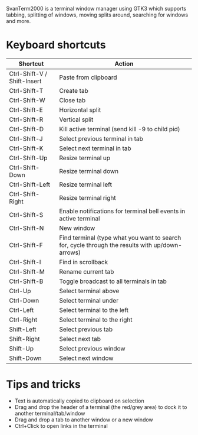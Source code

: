 SvanTerm2000 is a terminal window manager using GTK3 which supports tabbing, splitting of windows, moving splits around, searching for windows and more.

Keyboard shortcuts
==================
|Shortcut          |Action
|------------------|------
|Ctrl-Shift-V / Shift-Insert|Paste from clipboard|
|Ctrl-Shift-T      |Create tab|
|Ctrl-Shift-W      |Close tab|
|Ctrl-Shift-E      |Horizontal split|
|Ctrl-Shift-R      |Vertical split|
|Ctrl-Shift-D      |Kill active terminal (send kill -9 to child pid)|
|Ctrl-Shift-J      |Select previous terminal in tab|
|Ctrl-Shift-K      |Select next terminal in tab|
|Ctrl-Shift-Up     |Resize terminal up|
|Ctrl-Shift-Down   |Resize terminal down|
|Ctrl-Shift-Left   |Resize terminal left|
|Ctrl-Shift-Right  |Resize terminal right|
|Ctrl-Shift-S      |Enable notifications for terminal bell events in active terminal|
|Ctrl-Shift-N      |New window|
|Ctrl-Shift-F      |Find terminal (type what you want to search for, cycle through the results with up/down-arrows)|
|Ctrl-Shift-I      |Find in scrollback|
|Ctrl-Shift-M      |Rename current tab|
|Ctrl-Shift-B      |Toggle broadcast to all terminals in tab|
|Ctrl-Up           |Select terminal above|
|Ctrl-Down         |Select terminal under|
|Ctrl-Left         |Select terminal to the left|
|Ctrl-Right        |Select terminal to the right|
|Shift-Left        |Select previous tab|
|Shift-Right       |Select next tab|
|Shift-Up          |Select previous window|
|Shift-Down        |Select next window|

Tips and tricks
===============
- Text is automatically copied to clipboard on selection
- Drag and drop the header of a terminal (the red/grey area) to dock it to another terminal/tab/window
- Drag and drop a tab to another window or a new window
- Ctrl+Click to open links in the terminal
